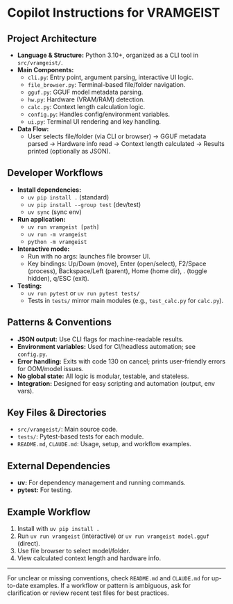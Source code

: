 # Copilot Instructions for VRAMGEIST

## Project Architecture
- **Language & Structure:** Python 3.10+, organized as a CLI tool in `src/vramgeist/`.
- **Main Components:**
  - `cli.py`: Entry point, argument parsing, interactive UI logic.
  - `file_browser.py`: Terminal-based file/folder navigation.
  - `gguf.py`: GGUF model metadata parsing.
  - `hw.py`: Hardware (VRAM/RAM) detection.
  - `calc.py`: Context length calculation logic.
  - `config.py`: Handles config/environment variables.
  - `ui.py`: Terminal UI rendering and key handling.
- **Data Flow:**
  - User selects file/folder (via CLI or browser) → GGUF metadata parsed → Hardware info read → Context length calculated → Results printed (optionally as JSON).

## Developer Workflows
- **Install dependencies:**
  - `uv pip install .` (standard)
  - `uv pip install --group test` (dev/test)
  - `uv sync` (sync env)
- **Run application:**
  - `uv run vramgeist [path]`
  - `uv run -m vramgeist`
  - `python -m vramgeist`
- **Interactive mode:**
  - Run with no args: launches file browser UI.
  - Key bindings: Up/Down (move), Enter (open/select), F2/Space (process), Backspace/Left (parent), Home (home dir), . (toggle hidden), q/ESC (exit).
- **Testing:**
  - `uv run pytest` or `uv run pytest tests/`
  - Tests in `tests/` mirror main modules (e.g., `test_calc.py` for `calc.py`).

## Patterns & Conventions
- **JSON output:** Use CLI flags for machine-readable results.
- **Environment variables:** Used for CI/headless automation; see `config.py`.
- **Error handling:** Exits with code 130 on cancel; prints user-friendly errors for OOM/model issues.
- **No global state:** All logic is modular, testable, and stateless.
- **Integration:** Designed for easy scripting and automation (output, env vars).

## Key Files & Directories
- `src/vramgeist/`: Main source code.
- `tests/`: Pytest-based tests for each module.
- `README.md`, `CLAUDE.md`: Usage, setup, and workflow examples.

## External Dependencies
- **uv:** For dependency management and running commands.
- **pytest:** For testing.

## Example Workflow
1. Install with `uv pip install .`
2. Run `uv run vramgeist` (interactive) or `uv run vramgeist model.gguf` (direct).
3. Use file browser to select model/folder.
4. View calculated context length and hardware info.

---
For unclear or missing conventions, check `README.md` and `CLAUDE.md` for up-to-date examples. If a workflow or pattern is ambiguous, ask for clarification or review recent test files for best practices.

